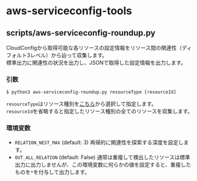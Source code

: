 # aws-serviceconfig-tools

## scripts/aws-serviceconfig-roundup.py

CloudConfigから取得可能な各リソースの設定情報をリソース間の関連性（ディフォルト3レベル）から辿って収集します。  
標準出力に関連性の状況を出力し、JSONで取得した設定情報を出力します。  

### 引数

    $ python3 aws-serviceconfig-roundup.py resourceType [resourceId]
	
`resourceType`はリソース種別を[こちら](https://docs.aws.amazon.com/config/latest/APIReference/API_GetResourceConfigHistory.html#config-GetResourceConfigHistory-request-resourceType)から選択して指定します。  
`resourceId`を省略すると指定したリソース種別の全てのリソースを収集します。

### 環境変数

- `RELATION_NEST_MAX` (default: 3)
再帰的に関連性を探索する深度を設定します。
- `OUT_ALL_RELATION` (default: False)
通常は重複して検出したリソースは標準出力に出力しませんが、この環境変数に何らかの値を設定すると、重複したものを`*`を付与して出力します。
